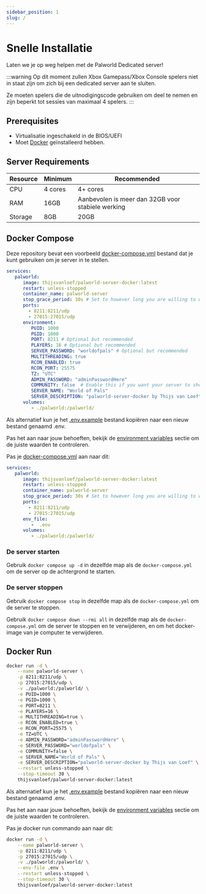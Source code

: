 ```yaml
---
sidebar_position: 1
slug: /
---
```


# Snelle Installatie

Laten we je op weg helpen met de Palworld Dedicated server!

:::warning
Op dit moment zullen Xbox Gamepass/Xbox Console spelers niet in staat zijn om zich bij een dedicated server aan te sluiten.

Ze moeten spelers die de uitnodigingscode gebruiken om deel te nemen en zijn beperkt tot sessies van maximaal 4 spelers.
:::

## Prerequisites

* Virtualisatie ingeschakeld in de BIOS/UEFI
* Moet [Docker](https://docs.docker.com/engine/install/) geïnstalleerd hebben.

## Server Requirements

| Resource | Minimum | Recommended                              |
|----------|---------|------------------------------------------|
| CPU      | 4 cores | 4+ cores                                 |
| RAM      | 16GB    | Aanbevolen is meer dan 32GB voor stabiele werking |
| Storage  | 8GB     | 20GB                                     |

## Docker Compose

Deze repository bevat een voorbeeld
[docker-compose.yml](https://github.com/thijsvanloef/palworld-server-docker/blob/main/docker-compose.yml)
bestand dat je kunt gebruiken om je server in te stellen.

```yml
services:
   palworld:
      image: thijsvanloef/palworld-server-docker:latest
      restart: unless-stopped
      container_name: palworld-server
      stop_grace_period: 30s # Set to however long you are willing to wait for the container to gracefully stop
      ports:
        - 8211:8211/udp
        - 27015:27015/udp
      environment:
         PUID: 1000
         PGID: 1000
         PORT: 8211 # Optional but recommended
         PLAYERS: 16 # Optional but recommended
         SERVER_PASSWORD: "worldofpals" # Optional but recommended
         MULTITHREADING: true
         RCON_ENABLED: true
         RCON_PORT: 25575
         TZ: "UTC"
         ADMIN_PASSWORD: "adminPasswordHere"
         COMMUNITY: false  # Enable this if you want your server to show up in the community servers tab, USE WITH SERVER_PASSWORD!
         SERVER_NAME: "World of Pals"
         SERVER_DESCRIPTION: "palworld-server-docker by Thijs van Loef"
      volumes:
         - ./palworld:/palworld/
```
<!-- markdownlint-disable-next-line -->
Als alternatief kun je het [.env.example](https://github.com/thijsvanloef/palworld-server-docker/blob/main/.env.example) bestand kopiëren naar een nieuw bestand genaamd .env.
<!-- markdownlint-disable-next-line -->
Pas het aan naar jouw behoeften, bekijk de [environment variables](https://palworld-server-docker.loef.dev/getting-started/configuration/server-settings#environment-variables) sectie om de juiste waarden te controleren.
<!-- markdownlint-disable-next-line -->
Pas je [docker-compose.yml](https://github.com/thijsvanloef/palworld-server-docker/blob/main/docker-compose.yml) aan naar dit:

```yml
services:
   palworld:
      image: thijsvanloef/palworld-server-docker:latest
      restart: unless-stopped
      container_name: palworld-server
      stop_grace_period: 30s # Set to however long you are willing to wait for the container to gracefully stop
      ports:
        - 8211:8211/udp
        - 27015:27015/udp
      env_file:
         -  .env
      volumes:
         - ./palworld:/palworld/
```

### De server starten

Gebruik `docker compose up -d` in dezelfde map als de `docker-compose.yml` om de server op de achtergrond te starten.

### De server stoppen

Gebruik `docker compose stop` in dezelfde map als de `docker-compose.yml` om de server te stoppen.

Gebruik `docker compose down --rmi all` in dezelfde map als de `docker-compose.yml`
om de server te stoppen en te verwijderen, en om het docker-image van je computer te verwijderen.

## Docker Run

```bash
docker run -d \
    --name palworld-server \
    -p 8211:8211/udp \
    -p 27015:27015/udp \
    -v ./palworld:/palworld/ \
    -e PUID=1000 \
    -e PGID=1000 \
    -e PORT=8211 \
    -e PLAYERS=16 \
    -e MULTITHREADING=true \
    -e RCON_ENABLED=true \
    -e RCON_PORT=25575 \
    -e TZ=UTC \
    -e ADMIN_PASSWORD="adminPasswordHere" \
    -e SERVER_PASSWORD="worldofpals" \
    -e COMMUNITY=false \
    -e SERVER_NAME="World of Pals" \
    -e SERVER_DESCRIPTION="palworld-server-docker by Thijs van Loef" \
    --restart unless-stopped \
    --stop-timeout 30 \
    thijsvanloef/palworld-server-docker:latest
```
<!-- markdownlint-disable-next-line -->
Als alternatief kun je het [.env.example](https://github.com/thijsvanloef/palworld-server-docker/blob/main/.env.example) bestand kopiëren naar een nieuw bestand genaamd .env.
<!-- markdownlint-disable-next-line -->
Pas het aan naar jouw behoeften, bekijk de [environment variables](https://palworld-server-docker.loef.dev/getting-started/configuration/server-settings#environment-variables) sectie om de juiste waarden te controleren.

Pas je docker run commando aan naar dit:

```bash
docker run -d \
    --name palworld-server \
    -p 8211:8211/udp \
    -p 27015:27015/udp \
    -v ./palworld:/palworld/ \
    --env-file .env \
    --restart unless-stopped \
    --stop-timeout 30 \
    thijsvanloef/palworld-server-docker:latest
```
